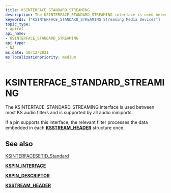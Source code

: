 ```yaml
---
title: KSINTERFACE_STANDARD_STREAMING
description: The KSINTERFACE_STANDARD_STREAMING interface is used between most KS audio filters and is supported by all audio miniports.
keywords: ["KSINTERFACE_STANDARD_STREAMING Streaming Media Devices"]
topic_type:
- apiref
api_name:
- KSINTERFACE_STANDARD_STREAMING
api_type:
- NA
ms.date: 10/12/2021
ms.localizationpriority: medium
---
```


# KSINTERFACE_STANDARD_STREAMING

The KSINTERFACE_STANDARD_STREAMING interface is used between most KS audio filters and is supported by all audio miniports.

If a pin supports this interface, the relevant filter processes the data embedded in each [**KSSTREAM_HEADER**](/windows-hardware/drivers/ddi/ks/ns-ks-ksstream_header) structure once.

## See also

[KSINTERFACESETID_Standard](ksinterfacesetid-standard.md)

[**KSPIN_INTERFACE**](./kspin-interface-structure.md)

[**KSPIN_DESCRIPTOR**](/windows-hardware/drivers/ddi/ks/ns-ks-kspin_descriptor)

[**KSSTREAM_HEADER**](/windows-hardware/drivers/ddi/ks/ns-ks-ksstream_header)
